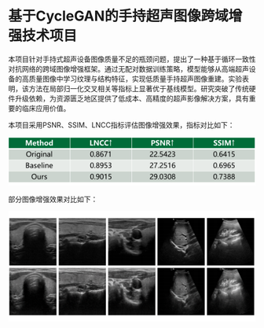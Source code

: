 # 基于CycleGAN的手持超声图像跨域增强技术项目

本项目针对手持式超声设备图像质量不足的瓶颈问题，提出了一种基于循环一致性对抗网络的跨域图像增强框架。通过无配对数据训练策略，模型能够从高端超声设备的高质量图像中学习纹理与结构特征，实现低质量手持超声图像重建。实验表明，该方法在局部归一化交叉相关等指标上显著优于基线模型。研究突破了传统硬件升级依赖，为资源匮乏地区提供了低成本、高精度的超声影像解决方案，具有重要的临床应用价值。

本项目采用PSNR、SSIM、LNCC指标评估图像增强效果，指标对比如下：

![image](https://github.com/rcsn123/CycleGAN/blob/main/%E5%A2%9E%E5%BC%BA%E6%95%88%E6%9E%9C%E6%8C%87%E6%A0%87%E9%87%8F%E5%8C%96%E5%AF%B9%E6%AF%94.png)

部分图像增强效果对比如下：


![image](https://github.com/rcsn123/CycleGAN/blob/main/%E9%83%A8%E5%88%86%E5%9B%BE%E5%83%8F%E5%A2%9E%E5%BC%BA%E7%BB%93%E6%9E%9C%E5%B1%95%E7%A4%BA.png)




